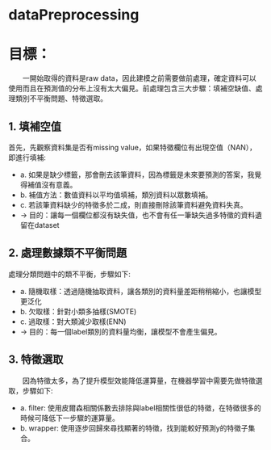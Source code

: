 # dataPreprocessing
# 目標：
　　一開始取得的資料是raw data，因此建模之前需要做前處理，確定資料可以使用而且在預測值的分布上沒有太大偏見。前處理包含三大步驟：填補空缺值、處理類別不平衡問題、特徵選取。

## 1. 填補空值
首先，先觀察資料集是否有missing value，如果特徵欄位有出現空值（NAN），即進行填補:

- a. 如果是缺少標籤，那會刪去該筆資料，因為標籤是未來要預測的答案，我覺得補值沒有意義。
- b. 補值方法：數值資料以平均值填補，類別資料以眾數填補。
- c. 若該筆資料缺少的特徵多於二成，則直接刪除該筆資料避免資料失真。
- → 目的：讓每一個欄位都沒有缺失值，也不會有任一筆缺失過多特徵的資料遺留在dataset
## 2. 處理數據類不平衡問題
處理分類問題中的類不平衡，步驟如下:
- a. 隨機取樣：透過隨機抽取資料，讓各類別的資料量差距稍稍縮小，也讓模型更泛化
- b. 欠取樣：針對小類多抽樣(SMOTE)
- c. 過取樣：對大類減少取樣(ENN)
- → 目的：每一個label類別的資料量均衡，讓模型不會產生偏見。

## 3. 特徵選取
　　因為特徵太多，為了提升模型效能降低運算量，在機器學習中需要先做特徵選取，步驟如下:
- a. filter: 使用皮爾森相關係數去排除與label相關性很低的特徵，在特徵很多的時候可降低下一步驟的運算量。
- b. wrapper: 使用逐步回歸來尋找顯著的特徵，找到能較好預測y的特徵子集合。
